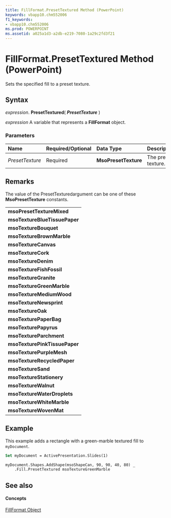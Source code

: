 ```yaml
---
title: FillFormat.PresetTextured Method (PowerPoint)
keywords: vbapp10.chm552006
f1_keywords:
- vbapp10.chm552006
ms.prod: POWERPOINT
ms.assetid: a025a1d3-a2db-e219-7080-1a29c2fd3f21
---
```



# FillFormat.PresetTextured Method (PowerPoint)

Sets the specified fill to a preset texture.


## Syntax

 _expression_. **PresetTextured**( **_PresetTexture_** )

 _expression_ A variable that represents a **FillFormat** object.


### Parameters



|**Name**|**Required/Optional**|**Data Type**|**Description**|
|:-----|:-----|:-----|:-----|
| _PresetTexture_|Required|**MsoPresetTexture**|The preset texture.|

## Remarks

The value of the PresetTexturedargument can be one of these  **MsoPresetTexture** constants.


||
|:-----|
|**msoPresetTextureMixed**|
|**msoTextureBlueTissuePaper**|
|**msoTextureBouquet**|
|**msoTextureBrownMarble**|
|**msoTextureCanvas**|
|**msoTextureCork**|
|**msoTextureDenim**|
|**msoTextureFishFossil**|
|**msoTextureGranite**|
|**msoTextureGreenMarble**|
|**msoTextureMediumWood**|
|**msoTextureNewsprint**|
|**msoTextureOak**|
|**msoTexturePaperBag**|
|**msoTexturePapyrus**|
|**msoTextureParchment**|
|**msoTexturePinkTissuePaper**|
|**msoTexturePurpleMesh**|
|**msoTextureRecycledPaper**|
|**msoTextureSand**|
|**msoTextureStationery**|
|**msoTextureWalnut**|
|**msoTextureWaterDroplets**|
|**msoTextureWhiteMarble**|
|**msoTextureWovenMat**|

## Example

This example adds a rectangle with a green-marble textured fill to  `myDocument`.


```vb
Set myDocument = ActivePresentation.Slides(1)

myDocument.Shapes.AddShape(msoShapeCan, 90, 90, 40, 80) _
    .Fill.PresetTextured msoTextureGreenMarble
```


## See also


#### Concepts


[FillFormat Object](fillformat-object-powerpoint.md)


